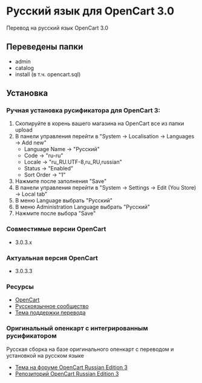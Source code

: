 # Русский язык для OpenCart 3.0
Перевод на русский язык OpenCart 3.0

## Переведены папки
* admin
* catalog
* install (в т.ч. opencart.sql)

## Установка
### Ручная установка русификатора для OpenCart 3:
1. Скопируйте в корень вашего магазина на OpenCart все из папки upload
2. В панели управления перейти в "System -> Localisation -> Languages -> Add new"
    * Language Name -> "Русский"
    * Code -> "ru-ru"
    * Locale -> "ru_RU.UTF-8,ru_RU,russian"
    * Status -> "Enabled"
    * Sort Order -> "1"
3. Нажмите после заполнения "Save"
4. В панели управления перейти в "System -> Settings -> Edit (You Store) -> Local tab"
5. В меню Language выбрать "Русский"
6. В меню Administration Language выбрать "Русский"
7. Нажмите после выбора "Save"

### Совместимые версии OpenCart
* 3.0.3.x

### Актуальная версия OpenCart
* 3.0.3.3

### Ресурсы
* [OpenCart](https://opencart.com/)
* [Русскоязычное сообщество](https://forum.opencart.name/)
* [Тема поддержки перевода](https://forum.opencart.name/resources/Русский-язык-для-opencart-3-0.9/)

### Оригинальный опенкарт с интегрированным русификатором
Русская сборка на базе оригинального опенкарт с переводом и установкой на русском языке
* [Тема на форуме OpenCart Russian Edition 3](https://forum.opencart.name/resources/opencart-russian-edition.13/)
* [Репозиторий OpenCart Russian Edition 3](https://github.com/ruOpenCart/opencart-russian-edition/releases)